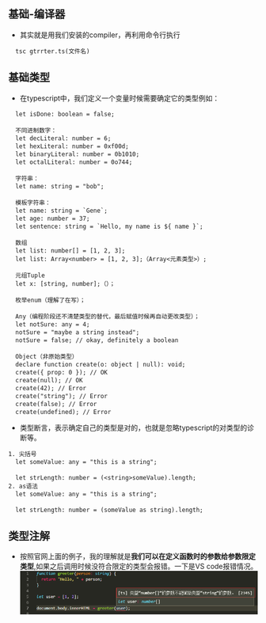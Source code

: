 ## 基础-编译器
* 其实就是用我们安装的compiler，再利用命令行执行
```
  tsc gtrrter.ts(文件名)
```
## 基础类型
* 在typescript中，我们定义一个变量时候需要确定它的类型例如：
```
  let isDone: boolean = false;

  不同进制数字：
  let decLiteral: number = 6;
  let hexLiteral: number = 0xf00d;
  let binaryLiteral: number = 0b1010;
  let octalLiteral: number = 0o744;

  字符串：
  let name: string = "bob";

  模板字符串：
  let name: string = `Gene`;
  let age: number = 37;
  let sentence: string = `Hello, my name is ${ name }`;

  数组
  let list: number[] = [1, 2, 3];
  let list: Array<number> = [1, 2, 3];（Array<元素类型>）;

  元组Tuple
  let x: [string, number];（）；

  枚举enum（理解了在写）；

  Any（编程阶段还不清楚类型的替代，最后赋值时候再自动更改类型）；
  let notSure: any = 4;
  notSure = "maybe a string instead";
  notSure = false; // okay, definitely a boolean

  Object（非原始类型）
  declare function create(o: object | null): void;
  create({ prop: 0 }); // OK
  create(null); // OK
  create(42); // Error
  create("string"); // Error
  create(false); // Error
  create(undefined); // Error
```

* 类型断言，表示确定自己的类型是对的，也就是忽略typescript的对类型的诊断等。
```
1. 尖括号
  let someValue: any = "this is a string";

  let strLength: number = (<string>someValue).length;
2. as语法
  let someValue: any = "this is a string";

  let strLength: number = (someValue as string).length;
```
## 类型注解
* 按照官网上面的例子，我的理解就是**我们可以在定义函数时的参数给参数限定类型**,如果之后调用时候没符合限定的类型会报错。一下是VS code报错情况。
![](./../images/base1.png)
